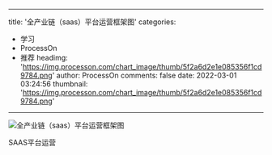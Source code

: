 
---
title: '全产业链（saas）平台运营框架图'
categories: 
 - 学习
 - ProcessOn
 - 推荐
headimg: 'https://img.processon.com/chart_image/thumb/5f2a6d2e1e085356f1cd9784.png'
author: ProcessOn
comments: false
date: 2022-03-01 03:24:56
thumbnail: 'https://img.processon.com/chart_image/thumb/5f2a6d2e1e085356f1cd9784.png'
---

<div>   
<img class="thumb" alt="全产业链（saas）平台运营框架图" src="https://img.processon.com/chart_image/thumb/5f2a6d2e1e085356f1cd9784.png" referrerpolicy="no-referrer">
<p>SAAS平台运营</p>  
</div>
            